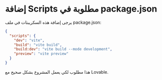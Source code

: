 # إضافة Scripts مطلوبة في package.json

يرجى إضافة هذه السكريبتات في ملف package.json:

```json
{
  "scripts": {
    "dev": "vite",
    "build": "vite build",
    "build:dev": "vite build --mode development",
    "preview": "vite preview"
  }
}
```

هذا مطلوب لكي يعمل المشروع بشكل صحيح مع Lovable.